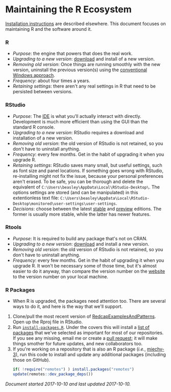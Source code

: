 Maintaining the R Ecosystem
======================================

[Installation instructions](https://github.com/OuhscBbmc/RedcapExamplesAndPatterns/blob/master/DocumentationGlobal/ResourcesInstallation.md) are described elsewhere.  This document focuses on maintaining R and the software around it.

### R 
* *Purpose*: the engine that powers that does the real work.
* *Upgrading to a new version*: [download](https://cran.rstudio.com/bin/windows/base/rpatched.html) and install of a new version.  
* *Removing old version*: Once things are running smoothly with the new version, uninstall the previous version(s) using the [conventional Windows approach](https://support.microsoft.com/en-us/help/2601726).
* *Frequency*: about four times a years.
* *Retaining settings*: there aren't any real settings in R that need to be persisted between versions.

### RStudio
* *Purpose*: The [IDE](https://en.wikipedia.org/wiki/Integrated_development_environment) is what you'll actually interact with directly.  Development is much more efficient than using the GUI than the standard R console.
* *Upgrading to a new version*: RStudio requires a download and installation of a new version.  
* *Removing old version*: the old version of RStudio is not retained, so you don't have to uninstall anything.  
* *Frequency*: every few months.  Get in the habit of upgrading it when you upgrade R. 
* *Retaining settings*: RStudio saves many small, but useful settings, such as font size and panel locations. If something goes wrong with RStudio, re-installing might not fix the issue, because your personal preferences aren't erased. To be safe, you can be thorough and delete the equivalent of `C:\Users\beasley\AppData\Local\RStudio-Desktop\`. The options settings are stored (and can be manipulated) in this extentionless text file: `C:\Users\beasley\AppData\Local\RStudio-Desktop\monitored\user-settings\user-settings`. 
* *Decisions*: choose between the latest [stable](https://www.rstudio.com/products/rstudio/download/) and [preview](https://www.rstudio.com/products/rstudio/download/preview/) editions.  The former is usually more stable, while the latter has newer features.


### Rtools
* *Purpose*: It is required to build any package that's not on CRAN.
* *Upgrading to a new version*: [download](https://cran.r-project.org/bin/windows/Rtools/) and install a new version.
* *Removing old version*: the old version of RStudio is not retained, so you don't have to uninstall anything.  
* *Frequency*: every few months.  Get in the habit of upgrading it when you upgrade R.  It won't be necessary some of those time, but it's almost easier to do it anyway, than compare the version number on the [website](https://cran.r-project.org/bin/windows/Rtools/VERSION.txt) to the version number on your local machine.

### R Packages
* When R is upgraded, the packages need attention too.  There are several ways to do it, and here is the way that we'll support.
1. Clone/pull the most recent version of [RedcapExamplesAndPatterns](https://github.com/OuhscBbmc/RedcapExamplesAndPatterns/).  Open up the Rproj file in RStudio.
1. Run [`install-packages.R`](https://github.com/OuhscBbmc/RedcapExamplesAndPatterns/blob/master/utility/install-packages.R).  Under the covers this will install a [list of packages](https://github.com/OuhscBbmc/RedcapExamplesAndPatterns/blob/master/utility/package-dependency-list.csv) that we've selected as important for most of our repositories.  If you see any missing, email me or create a [pull request](https://github.com/OuhscBbmc/RedcapExamplesAndPatterns/pulls); it will make things smother for future updates, and new collaborators too.
1. If you're working on a repository that is also an R package (*i.e.*, [miechv-3](https://github.com/OuhscBbmc/miechv-3)), run this code to install and update any additional packages (including those on GitHub).
    ```r
    if( !require("remotes") ) install.packages("remotes")
    update(remotes::dev_package_deps())
    ```

*Document started 2017-10-10 and last updated 2017-10-10.*
